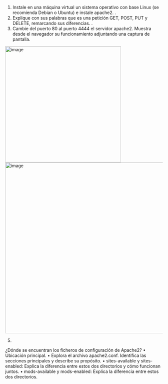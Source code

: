 
1. Instale en una máquina virtual un sistema operativo con base Linux (se recomienda
Debian o Ubuntu) e instale apache2.
.
2. Explique con sus palabras que es una petición GET, POST, PUT y DELETE,
remarcando sus diferencias.
.
3. Cambie del puerto 80 al puerto 4444 el servidor apache2. Muestra desde el navegador
su funcionamiento adjuntando una captura de pantalla. 


<img width="370" alt="image" src="https://github.com/lilisanchezz/despliegue-de-aplicaciones-web/assets/144775558/67bf7942-eba2-4d1b-b5e0-68f0dc213c55">

<img width="545" alt="image" src="https://github.com/lilisanchezz/despliegue-de-aplicaciones-web/assets/144775558/a5f47e25-8095-486a-931b-a170122e13a5">

5.
¿Dónde se encuentran los ficheros de configuración de Apache2?
• Ubicación principal.
• Explora el archivo apache2.conf. Identifica las secciones principales y describe
su propósito.
• sites-available y sites-enabled: Explica la diferencia entre estos dos directorios
y cómo funcionan juntos.
• mods-available y mods-enabled: Explica la diferencia entre estos dos
directorios.

